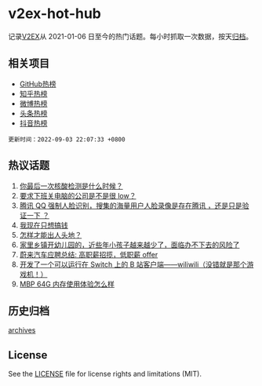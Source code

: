 # v2ex-hot-hub

 记录[V2EX](https://www.v2ex.com/)从 2021-01-06 日至今的热门话题。每小时抓取一次数据，按天[归档](archives)。
 
 ## 相关项目

- [GitHub热榜](https://github.com/lonnyzhang423/github-hot-hub)
- [知乎热榜](https://github.com/lonnyzhang423/zhihu-hot-hub)
- [微博热榜](https://github.com/lonnyzhang423/weibo-hot-hub)
- [头条热榜](https://github.com/lonnyzhang423/toutiao-hot-hub)
- [抖音热榜](https://github.com/lonnyzhang423/douyin-hot-hub)


 `更新时间：2022-09-03 22:07:33 +0800`

## 热议话题

1. [你最后一次核酸检测是什么时候？](https://www.v2ex.com/t/877408)
1. [要求下班关电脑的公司是不是很 low？](https://www.v2ex.com/t/877377)
1. [腾讯 QQ 强制人脸识别，搜集的海量用户人脸录像是存在腾讯 ，还是只是验证一下 ？](https://www.v2ex.com/t/877394)
1. [我现在只想搞钱](https://www.v2ex.com/t/877414)
1. [怎样才能出人头地？](https://www.v2ex.com/t/877452)
1. [家里乡镇开幼儿园的，近些年小孩子越来越少了，面临办不下去的风险了](https://www.v2ex.com/t/877461)
1. [蔚来汽车应聘总结: 高职薪招揽，低职薪 offer](https://www.v2ex.com/t/877388)
1. [开发了一个可以运行在 Switch 上的 B 站客户端——wiliwili（没错就是那个游戏机！）](https://www.v2ex.com/t/877359)
1. [MBP 64G 内存使用体验怎么样](https://www.v2ex.com/t/877400)

## 历史归档

[archives](archives)

## License

See the [LICENSE](LICENSE) file for license rights and limitations (MIT).
